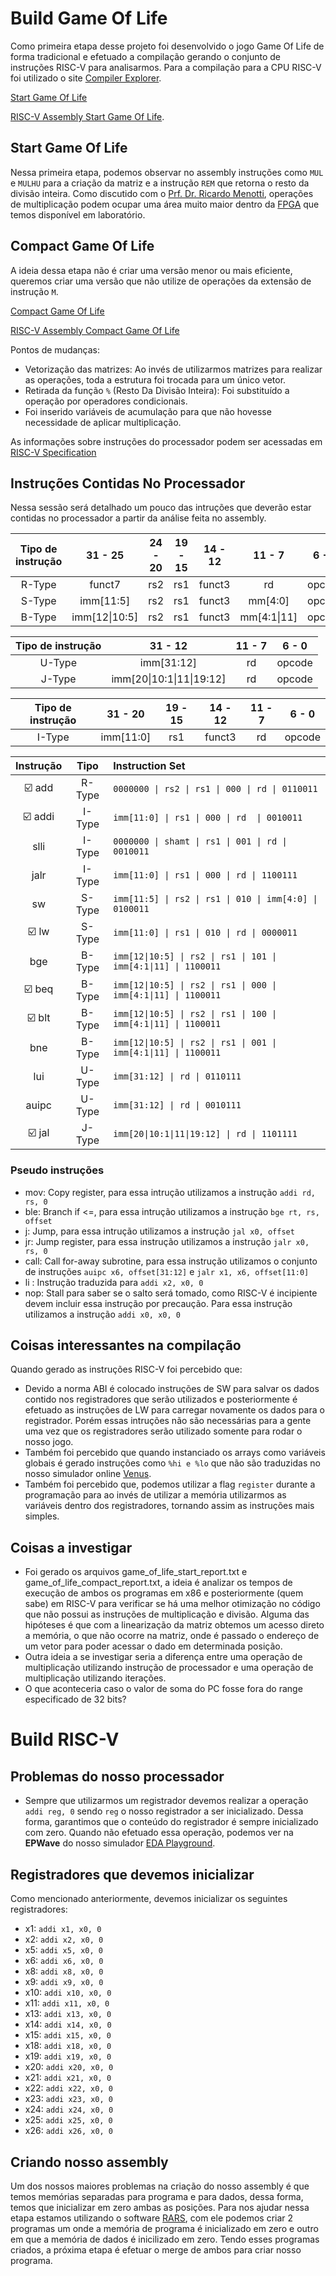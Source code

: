 # Build Game Of Life

Como primeira etapa desse projeto foi desenvolvido o jogo Game Of Life de forma tradicional e efetuado a compilação gerando o conjunto de instruções RISC-V para analisarmos. 
Para a compilação para a CPU RISC-V foi utilizado o site [Compiler Explorer](https://godbolt.org/).


[Start Game Of Life](https://github.com/thiago0003/BUILD-RISC-V/blob/main/Game_of_life/game_of_life_start.c) 

[RISC-V Assembly Start Game Of Life](https://github.com/thiago0003/BUILD-RISC-V/blob/main/Game_of_life/game_of_life_start.asm). 

## Start Game Of Life
Nessa primeira etapa, podemos observar no assembly instruções como `MUL` e `MULHU` para a criação da matriz e a instrução `REM` que retorna o resto da divisão inteira. Como discutido com o [Prf. Dr. Ricardo Menotti](https://github.com/menotti), operações de multiplicação podem ocupar uma área muito maior dentro da [FPGA](https://www.intel.com.br/content/www/br/pt/support/programmable/support-resources/fpga-training/getting-started.html) que temos disponível em laboratório.

## Compact Game Of Life
A ideia dessa etapa não é criar uma versão menor ou mais eficiente, queremos criar uma versão que não utilize de operações da extensão de instrução `M`. 

[Compact Game Of Life](https://github.com/thiago0003/BUILD-RISC-V/blob/main/Game_of_life/game_of_life_compact.c) 

[RISC-V Assembly Compact Game Of Life](https://github.com/thiago0003/BUILD-RISC-V/blob/main/Game_of_life/game_of_life_compact.asm)

Pontos de mudanças:
* Vetorização das matrizes: Ao invés de utilizarmos matrizes para realizar as operações, toda a estrutura foi trocada para um único vetor.
* Retirada da função `%` (Resto Da Divisão Inteira): Foi substituído a operação por operadores condicionais.
* Foi inserido variáveis de acumulação para que não hovesse necessidade de aplicar multiplicação.

As informações sobre instruções do processador podem ser acessadas em [RISC-V Specification](https://riscv.org/wp-content/uploads/2017/05/riscv-spec-v2.2.pdf)

## Instruções Contidas No Processador
Nessa sessão será detalhado um pouco das intruções que deverão estar contidas no processador a partir da análise feita no assembly.

|Tipo de instrução| 31 - 25          | 24 - 20 | 19 - 15 | 14 - 12 | 11 - 7       | 6 - 0  |
|:---------------:|:----------------:|:-------:|:-------:|:-------:|:------------:|:------:|
| R-Type          |funct7            | rs2     | rs1     | funct3  | rd           |opcode  |
| S-Type          |imm\[11:5\]       | rs2     | rs1     | funct3  | mm\[4:0\]    |opcode  |
| B-Type          |imm\[12\|10:5\]  | rs2     | rs1     | funct3  | mm\[4:1\|11\]|opcode  |

|Tipo de instrução| 31 - 12                    | 11 - 7 | 6 - 0  |
|:---------------:|:--------------------------:|:------:|:------:|
| U-Type          | imm\[31:12\]               | rd     | opcode |
| J-Type          | imm\[20\|10:1\|11\|19:12\] | rd     | opcode |

|Tipo de instrução| 31 - 20          | 19 - 15 | 14 - 12 | 11 - 7       | 6 - 0  |
|:---------------:|:----------------:|:-------:|:-------:|:------------:|:------:|
| I-Type          |imm\[11:0\]       | rs1     | funct3  | rd           |opcode  |

|Instrução   |  Tipo  | Instruction Set                                                |
|:----------:|:------:|:---------------------------------------------------------------|
| ☑️ add  | R-Type | `0000000 \| rs2 \| rs1 \| 000 \| rd \| 0110011`                |
| ☑️ addi | I-Type | `imm[11:0] \| rs1 \| 000 \| rd  \| 0010011`                    |
| slli    | I-Type | `0000000 \| shamt \| rs1 \| 001 \| rd \| 0010011`              |
|   jalr  | I-Type | `imm[11:0] \| rs1 \| 000 \| rd \| 1100111`                     |
|   sw    | S-Type | `imm[11:5] \| rs2 \| rs1 \| 010 \| imm[4:0] \| 0100011`        |
| ☑️ lw   | S-Type | `imm[11:0] \| rs1 \| 010 \| rd \| 0000011`                     |
|   bge   | B-Type | `imm[12\|10:5] \| rs2 \| rs1 \| 101 \| imm[4:1\|11] \| 1100011`|
| ☑️ beq  | B-Type | `imm[12\|10:5] \| rs2 \| rs1 \| 000 \| imm[4:1\|11] \| 1100011`|
| ☑️ blt  | B-Type | `imm[12\|10:5] \| rs2 \| rs1 \| 100 \| imm[4:1\|11] \| 1100011`|
|   bne   | B-Type | `imm[12\|10:5] \| rs2 \| rs1 \| 001 \| imm[4:1\|11] \| 1100011`|
|   lui   | U-Type | `imm[31:12] \| rd \| 0110111`                                  |
|   auipc | U-Type | `imm[31:12] \| rd \| 0010111`                                  |
| ☑️ jal  | J-Type | `imm[20\|10:1\|11\|19:12] \| rd \| 1101111`                    |

### Pseudo instruções
* mov: Copy register, para essa intrução utilizamos a instrução `addi rd, rs, 0`
* ble: Branch if <=, para essa intrução utilizamos a instrução `bge rt, rs, offset`
* j: Jump, para essa intrução utilizamos a instrução `jal x0, offset`
* jr: Jump register, para essa instrução utilizamos a instrução `jalr x0, rs, 0`
* call: Call for-away subrotine, para essa instrução utilizamos o conjunto de instruções `auipc x6, offset[31:12]` e `jalr x1, x6, offset[11:0]`
* li : Instrução traduzida para `addi x2, x0, 0` 
* nop: Stall para saber se o salto será tomado, como RISC-V é incipiente devem incluir essa instrução por precaução. Para essa instrução utilizamos a instrução `addi x0, x0, 0`

## Coisas interessantes na compilação
Quando gerado as instruções RISC-V foi percebido que:
* Devido a norma ABI é colocado instruções de SW para salvar os dados contido nos registradores que serão utilizados e posteriormente é efetuado as instruções de LW para carregar novamente os dados para o registrador. Porém essas intruções não são necessárias para a gente uma vez que os registradores serão utilizado somente para rodar o nosso jogo.
* Também foi percebido que quando instanciado os arrays como variáveis globais é gerado instruções como `%hi e %lo` que não são traduzidas no nosso simulador online [Venus](https://venus.kvakil.me/).
* Também foi percebido que, podemos utilizar a flag `register` durante a programação para ao invés de utilizar a memória utilizarmos as variáveis dentro dos registradores, tornando assim as instruções mais simples.

## Coisas a investigar
* Foi gerado os arquivos game_of_life_start_report.txt e game_of_life_compact_report.txt, a ideia é analizar os tempos de execução de ambos os programas em x86 e posteriormente (quem sabe) em RISC-V para verificar se há uma melhor otimização no código que não possui as instruções de multiplicação e divisão. Alguma das hipóteses é que com a linearização da matriz obtemos um acesso direto a memória, o que não ocorre na matriz, onde é passado o endereço de um vetor para poder acessar o dado em determinada posição.
* Outra ideia a se investigar seria a diferença entre uma operação de multiplicação utilizando instrução de processador e uma operação de multiplicação utilizando iterações.
* O que aconteceria caso o valor de soma do PC fosse fora do range especificado de 32 bits?


# Build RISC-V

## Problemas do nosso processador
* Sempre que utilizarmos um registrador devemos realizar a operação `addi reg, 0` sendo `reg` o nosso registrador a ser inicializado. Dessa forma, garantimos que o conteúdo do registrador é sempre inicializado com zero. Quando não efetuado essa operação, podemos ver na __EPWave__ do nosso simulador [EDA Playground](https://www.edaplayground.com). 

## Registradores que devemos inicializar
Como mencionado anteriormente, devemos inicializar os seguintes registradores:
* x1:  `addi x1, x0, 0`
* x2:  `addi x2, x0, 0`
* x5:  `addi x5, x0, 0`
* x6:  `addi x6, x0, 0`
* x8:  `addi x8, x0, 0`
* x9:  `addi x9, x0, 0`
* x10: `addi x10, x0, 0`
* x11: `addi x11, x0, 0`
* x13: `addi x13, x0, 0`
* x14: `addi x14, x0, 0`
* x15: `addi x15, x0, 0`
* x18: `addi x18, x0, 0`
* x19: `addi x19, x0, 0`
* x20: `addi x20, x0, 0`
* x21: `addi x21, x0, 0`
* x22: `addi x22, x0, 0`
* x23: `addi x23, x0, 0`
* x24: `addi x24, x0, 0`
* x25: `addi x25, x0, 0`
* x26: `addi x26, x0, 0`

## Criando nosso assembly 
Um dos nossos maiores problemas na criação do nosso assembly é que temos memórias separadas para programa e para dados, dessa forma, temos que inicializar em zero ambas as posições. Para nos ajudar nessa etapa estamos utilizando o software [RARS](https://github.com/TheThirdOne/rars/tree/master), com ele podemos criar 2 programas um onde a memória de programa é inicializado em zero e outro em que a memória de dados é inicilizado em zero. Tendo esses programas criados, a próxima etapa é efetuar o merge de ambos para criar nosso programa.